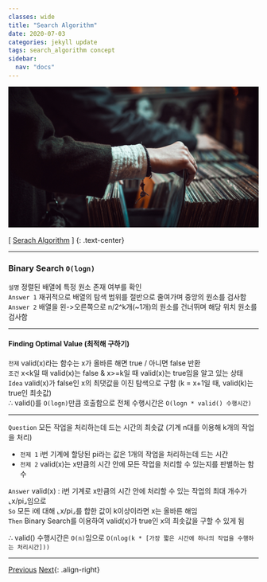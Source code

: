 ```yaml
---
classes: wide
title: "Search Algorithm"
date: 2020-07-03
categories: jekyll update
tags: search_algorithm concept
sidebar:
  nav: "docs"
---
```


![Image of Search Algorithm](/assets/images/search_algorithm.jpg "Search Algorithm")

[ [Serach Algorithm](https://en.wikipedia.org/wiki/Search_algorithm, "Wikipedia (Search Algorithm)") ]
{: .text-center}

---

### Binary Search `O(logn)`
`설명` 정렬된 배열에 특정 원소 존재 여부를 확인  
`Answer 1` 재귀적으로 배열의 탐색 범위를 절반으로 줄여가며 중앙의 원소를 검사함  
`Answer 2` 배열을 왼->오른쪽으로 n/2^k개(~1개)의 원소를 건너뛰며 해당 위치 원소를 검사함  

---

#### Finding Optimal Value (최적해 구하기)
`전제` valid(x)라는 함수는 x가 올바른 해면 true / 아니면 false 반환  
`조건` x<k일 때 valid(x)는 false & x>=k일 때 valid(x)는 true임을 알고 있는 상태  
`Idea` valid(x)가 false인 x의 최댓값을 이진 탐색으로 구함 (k = x+1일 때, valid(k)는 true인 최솟값)  
∴ valid()를 `O(logn)`만큼 호출함으로 전체 수행시간은 `O(logn * valid() 수행시간)`

---

`Question` 모든 작업을 처리하는데 드는 시간의 최솟값 (기계 n대를 이용해 k개의 작업을 처리)  
* `전제 1` i번 기계에 할당된 pi라는 값은 1개의 작업을 처리하는데 드는 시간  
* `전제 2` valid(x)는 x만큼의 시간 안에 모든 작업을 처리할 수 있는지를 판별하는 함수  

`Answer` valid(x) : i번 기계로 x만큼의 시간 안에 처리할 수 있는 작업의 최대 개수가 ⌞x/pi⌟임으로  
  `So` 모든 i에 대해 ⌞x/pi⌟를 합한 값이 k이상이라면 x는 올바른 해임  
    `Then` Binary Search를 이용하여 valid(x)가 true인 x의 최솟값을 구할 수 있게 됨  

∴ valid() 수행시간은 `O(n)`임으로 `O(nlog(k * [가장 짧은 시간에 하나의 작업을 수행하는 처리시간]))`

---

<a href="https://changpulmu.github.io/jekyll/update/Sort-Algorithm-post/" class="btn btn--inverse btn--large">Previous</a>
<a href="https://changpulmu.github.io/jekyll/update/Greedy-Strategy-post/" class="btn btn--inverse btn--large">Next</a>{: .align-right}

